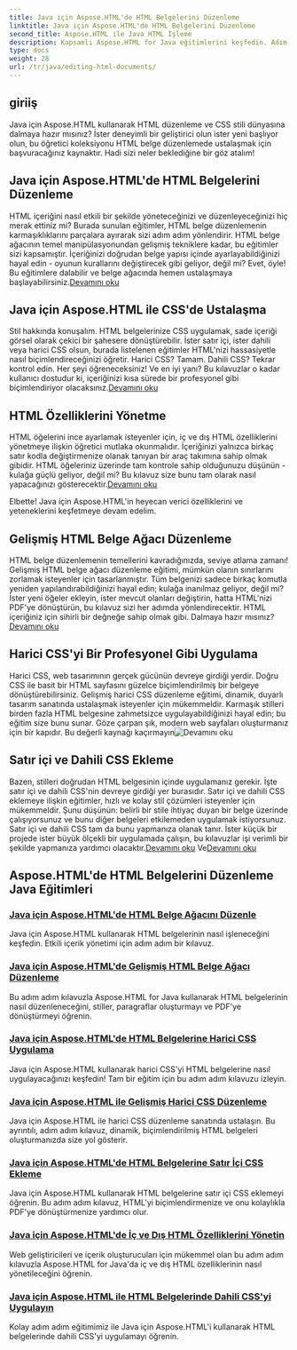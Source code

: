 ```yaml
---
title: Java için Aspose.HTML'de HTML Belgelerini Düzenleme
linktitle: Java için Aspose.HTML'de HTML Belgelerini Düzenleme
second_title: Aspose.HTML ile Java HTML İşleme
description: Kapsamlı Aspose.HTML for Java eğitimlerini keşfedin. Adım adım kılavuzlarla HTML belge düzenlemeyi, CSS uygulamasını ve içerik yönetimini öğrenin.
type: docs
weight: 28
url: /tr/java/editing-html-documents/
---
```

## giriiş

Java için Aspose.HTML kullanarak HTML düzenleme ve CSS stili dünyasına dalmaya hazır mısınız? İster deneyimli bir geliştirici olun ister yeni başlıyor olun, bu öğretici koleksiyonu HTML belge düzenlemede ustalaşmak için başvuracağınız kaynaktır. Hadi sizi neler beklediğine bir göz atalım!

## Java için Aspose.HTML'de HTML Belgelerini Düzenleme

HTML içeriğini nasıl etkili bir şekilde yöneteceğinizi ve düzenleyeceğinizi hiç merak ettiniz mi? Burada sunulan eğitimler, HTML belge düzenlemenin karmaşıklıklarını parçalara ayırarak sizi adım adım yönlendirir. HTML belge ağacının temel manipülasyonundan gelişmiş tekniklere kadar, bu eğitimler sizi kapsamıştır. İçeriğinizi doğrudan belge yapısı içinde ayarlayabildiğinizi hayal edin - oyunun kurallarını değiştirecek gibi geliyor, değil mi? Evet, öyle! Bu eğitimlere dalabilir ve belge ağacında hemen ustalaşmaya başlayabilirsiniz.[Devamını oku](./edit-html-document-tree/)

## Java için Aspose.HTML ile CSS'de Ustalaşma

 Stil hakkında konuşalım. HTML belgelerinize CSS uygulamak, sade içeriği görsel olarak çekici bir şahesere dönüştürebilir. İster satır içi, ister dahili veya harici CSS olsun, burada listelenen eğitimler HTML'nizi hassasiyetle nasıl biçimlendireceğinizi öğretir. Harici CSS? Tamam. Dahili CSS? Tekrar kontrol edin. Her şeyi öğreneceksiniz! Ve en iyi yanı? Bu kılavuzlar o kadar kullanıcı dostudur ki, içeriğinizi kısa sürede bir profesyonel gibi biçimlendiriyor olacaksınız.[Devamını oku](./apply-external-css-html-documents/)

## HTML Özelliklerini Yönetme

HTML öğelerini ince ayarlamak isteyenler için, iç ve dış HTML özelliklerini yönetmeye ilişkin öğretici mutlaka okunmalıdır. İçeriğinizi yalnızca birkaç satır kodla değiştirmenize olanak tanıyan bir araç takımına sahip olmak gibidir. HTML öğeleriniz üzerinde tam kontrole sahip olduğunuzu düşünün - kulağa güçlü geliyor, değil mi? Bu kılavuz size bunu tam olarak nasıl yapacağınızı gösterecektir.[Devamını oku](./manage-inner-outer-html-properties/)

Elbette! Java için Aspose.HTML'in heyecan verici özelliklerini ve yeteneklerini keşfetmeye devam edelim.

## Gelişmiş HTML Belge Ağacı Düzenleme

HTML belge düzenlemenin temellerini kavradığınızda, seviye atlama zamanı! Gelişmiş HTML belge ağacı düzenleme eğitimi, mümkün olanın sınırlarını zorlamak isteyenler için tasarlanmıştır. Tüm belgenizi sadece birkaç komutla yeniden yapılandırabildiğinizi hayal edin; kulağa inanılmaz geliyor, değil mi? İster yeni öğeler ekleyin, ister mevcut olanları değiştirin, hatta HTML'nizi PDF'ye dönüştürün, bu kılavuz sizi her adımda yönlendirecektir. HTML içeriğiniz için sihirli bir değneğe sahip olmak gibi. Dalmaya hazır mısınız?[Devamını oku](./advanced-html-document-tree-editing/)

## Harici CSS'yi Bir Profesyonel Gibi Uygulama

Harici CSS, web tasarımının gerçek gücünün devreye girdiği yerdir. Doğru CSS ile basit bir HTML sayfasını güzelce biçimlendirilmiş bir belgeye dönüştürebilirsiniz. Gelişmiş harici CSS düzenleme eğitimi, dinamik, duyarlı tasarım sanatında ustalaşmak isteyenler için mükemmeldir. Karmaşık stilleri birden fazla HTML belgesine zahmetsizce uygulayabildiğinizi hayal edin; bu eğitim size bunu sunar. Göze çarpan şık, modern web sayfaları oluşturmanız için bir kapıdır. Bu değerli kaynağı kaçırmayın![Devamını oku](./advanced-external-css-editing/)

## Satır içi ve Dahili CSS Ekleme

Bazen, stilleri doğrudan HTML belgesinin içinde uygulamanız gerekir. İşte satır içi ve dahili CSS'nin devreye girdiği yer burasıdır. Satır içi ve dahili CSS eklemeye ilişkin eğitimler, hızlı ve kolay stil çözümleri isteyenler için mükemmeldir. Şunu düşünün: belirli bir stile ihtiyaç duyan bir belge üzerinde çalışıyorsunuz ve bunu diğer belgeleri etkilemeden uygulamak istiyorsunuz. Satır içi ve dahili CSS tam da bunu yapmanıza olanak tanır. İster küçük bir projede ister büyük ölçekli bir uygulamada çalışın, bu kılavuzlar işi verimli bir şekilde yapmanıza yardımcı olacaktır.[Devamını oku](./add-inline-css-html-documents/) Ve[Devamını oku](./implement-internal-css-html-documents/)

## Aspose.HTML'de HTML Belgelerini Düzenleme Java Eğitimleri
### [Java için Aspose.HTML'de HTML Belge Ağacını Düzenle](./edit-html-document-tree/)
Java için Aspose.HTML kullanarak HTML belgelerinin nasıl işleneceğini keşfedin. Etkili içerik yönetimi için adım adım bir kılavuz.
### [Java için Aspose.HTML'de Gelişmiş HTML Belge Ağacı Düzenleme](./advanced-html-document-tree-editing/)
Bu adım adım kılavuzla Aspose.HTML for Java kullanarak HTML belgelerinin nasıl düzenleneceğini, stiller, paragraflar oluşturmayı ve PDF'ye dönüştürmeyi öğrenin.
### [Java için Aspose.HTML'de HTML Belgelerine Harici CSS Uygulama](./apply-external-css-html-documents/)
Java için Aspose.HTML kullanarak harici CSS'yi HTML belgelerine nasıl uygulayacağınızı keşfedin! Tam bir eğitim için bu adım adım kılavuzu izleyin.
### [Java için Aspose.HTML ile Gelişmiş Harici CSS Düzenleme](./advanced-external-css-editing/)
Java için Aspose.HTML ile harici CSS düzenleme sanatında ustalaşın. Bu ayrıntılı, adım adım kılavuz, dinamik, biçimlendirilmiş HTML belgeleri oluşturmanızda size yol gösterir.
### [Java için Aspose.HTML'de HTML Belgelerine Satır İçi CSS Ekleme](./add-inline-css-html-documents/)
Java için Aspose.HTML kullanarak HTML belgelerine satır içi CSS eklemeyi öğrenin. Bu adım adım kılavuz, HTML'yi biçimlendirmenize ve onu kolaylıkla PDF'ye dönüştürmenize yardımcı olur.
### [Java için Aspose.HTML'de İç ve Dış HTML Özelliklerini Yönetin](./manage-inner-outer-html-properties/)
Web geliştiricileri ve içerik oluşturucuları için mükemmel olan bu adım adım kılavuzla Aspose.HTML for Java'da iç ve dış HTML özelliklerinin nasıl yönetileceğini öğrenin.
### [Java için Aspose.HTML ile HTML Belgelerinde Dahili CSS'yi Uygulayın](./implement-internal-css-html-documents/)
Kolay adım adım eğitimimiz ile Java için Aspose.HTML'i kullanarak HTML belgelerinde dahili CSS'yi uygulamayı öğrenin.